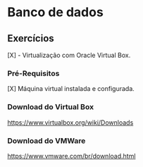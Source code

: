 # Banco de dados

## Exercícios

[X] - Virtualização com Oracle Virtual Box.


### Pré-Requisitos

[X] Máquina virtual instalada e configurada.


### Download do Virtual Box
https://www.virtualbox.org/wiki/Downloads

### Download do VMWare
https://www.vmware.com/br/download.html
